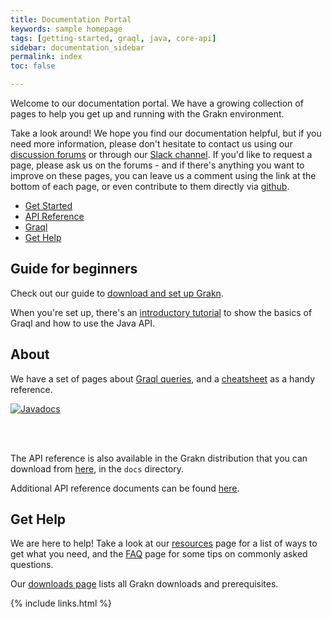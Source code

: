 ```yaml
---
title: Documentation Portal
keywords: sample homepage
tags: [getting-started, graql, java, core-api]
sidebar: documentation_sidebar
permalink: index
toc: false

---
```



Welcome to our documentation portal. We have a growing collection of pages to help you get up and running with the Grakn environment.

Take a look around! We hope you find our documentation helpful, but if you need more information, please don't hesitate to contact us using our [discussion forums](http://discuss.grakn.ai) or through our [Slack channel](https://grakn.ai/slack.html). If you'd like to request a page, please ask us on the forums - and if there's anything you want to improve on these pages, you can leave us a comment using the link at the bottom of each page, or even contribute to them directly via [github](https://github.com/graknlabs/docs/).


<ul id="profileTabs" class="nav nav-tabs">
    <li class="active"><a href="#getstarted" data-toggle="tab">Get Started</a></li>
    <li><a href="#apireference" data-toggle="tab">API Reference</a></li>
    <li><a href="#graql" data-toggle="tab">Graql</a></li>
    <li><a href="#gethelp" data-toggle="tab">Get Help</a></li>
</ul>
  <div class="tab-content">
<div role="tabpanel" class="tab-pane active" id="getstarted">
    <h2>Guide for beginners</h2>
<p>Check out our guide to <a href="https://grakn.ai/pages/documentation/get-started/setup-guide.html">download and set up Grakn</a>.</p>
<p>When you're set up, there's an <a href="https://grakn.ai/pages/documentation/get-started/quickstart-tutorial.html">introductory tutorial</a> to show the basics of Graql and how to use the Java API.</p>
</div>

<div role="tabpanel" class="tab-pane" id="graql">
    <h2>About</h2>
    <p>We have a set of pages about <a href="https://grakn.ai/pages/documentation/graql/graql-overview.html">Graql queries</a>, and a <a href="https://grakn.ai/pages/documentation/graql/graql-cheatsheet.html">cheatsheet</a> as a handy reference.</p></div>

<div role="tabpanel" class="tab-pane" id="apireference">

<a href="https://javadoc.io/doc/ai.grakn/grakn"><img src="https://javadoc.io/badge/ai.grakn/grakn.svg" alt="Javadocs"></a>

<br /> <br />
<p>The API reference is also available in the Grakn distribution that you can download from <a href="https://grakn.ai/pages/documentation/resources/downloads.html">here</a>, in the <code>docs</code> directory.</p>
    <p>Additional API reference documents can be found <a target="_blank" href="https://grakn.ai/pages/documentation/api-reference/api-reference.html">here</a>. </p>
</div>

<div role="tabpanel" class="tab-pane" id="gethelp">
    <h2>Get Help</h2>
    <p>We are here to help! Take a look at our <a href="https://grakn.ai/pages/documentation/resources/resources-overview.html">resources</a> page for a list of ways to get what you need, and the <a href="https://grakn.ai/pages/documentation/resources/faq.html">FAQ</a> page for some tips on commonly asked questions.</p>
 <p>Our <a href="https://grakn.ai/pages/documentation/resources/downloads.html">downloads page</a> lists all Grakn downloads and prerequisites.</p>   
</div>
</div>

{% include links.html %}
